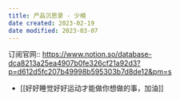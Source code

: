 ```yaml
---
title: 产品沉思录 - 少楠
date created: 2023-02-19
date modified: 2023-03-07
---
```


订阅官网:: https://www.notion.so/database-dca8213a25ea4907b0fe326cf21a92d3?p=d612d5fc207b49998b595303b7d8de12&pm=s

- [[好好睡觉好好运动才能做你想做的事，加油]]
